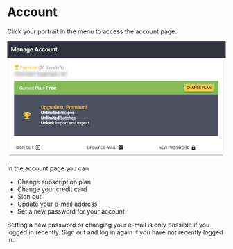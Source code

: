 # Account

Click your portrait in the menu to access the account page.

![Manage Account Page](../.gitbook/assets/image%20%2817%29.png)

In the account page you can 

* Change subscription plan
* Change your credit card
* Sign out
* Update your e-mail address
* Set a new password for your account

Setting a new password or changing your e-mail is only possible if you logged in recently. Sign out and log in again if you have not recently logged in.

